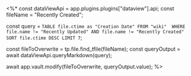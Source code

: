 
<%*
const dataViewApi = app.plugins.plugins["dataview"].api;
const fileName = "Recently Created";

const query = `TABLE file.ctime as "Creation Date" FROM "wiki" 
WHERE file.name != "Recently Updated" AND file.name != "Recently Created"
SORT file.ctime DESC LIMIT 7`;

const fileToOverwrite = tp.file.find_tfile(fileName);
const queryOutput = await dataViewApi.queryMarkdown(query);

await app.vault.modify(fileToOverwrite, queryOutput.value);
%>